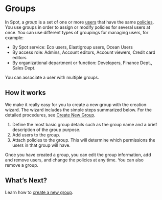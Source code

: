 <meta name="robots" content="noindex">

# Groups

In Spot, a *group* is a set of one or more [users]() that have the same [policies](). You use groups in order to assign or modify policies for several users at once. You can use different types of groupings for managing users, for example:

- By Spot service: Eco users, Elastigroup users, Ocean Users
- By access role: Admins, Account editors, Account viewers, Credit card editors
- By organizational department or function: Developers, Finance Dept., Sales Dept.

You can associate a user with multiple groups.

## How it works

We make it really easy for you to create a new group with the creation wizard. The wizard includes the simple steps summarized below. For the detailed procedures, see [Create New Group](administration/groups/create-new-group).
1. Define the most basic group details such as the group name and a brief description of the group purpose.
2. Add users to the group.
3. Attach policies to the group. This will determine which permissions the users in that group will have.

Once you have created a group, you can edit the group information, add and remove users, and change the policies at any time. You can also remove a group.

## What’s Next?

Learn how to [create a new group](administration/groups/create-new-group).
